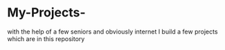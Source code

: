 # My-Projects-
with the help of a few seniors  and obviously internet I build a few projects which are in this repository
